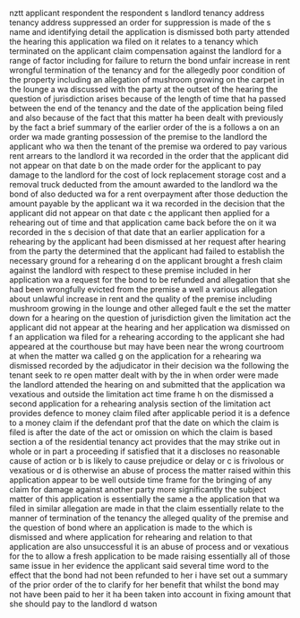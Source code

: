 nztt applicant respondent the respondent s landlord tenancy address tenancy address suppressed an order for suppression is made of the s name and identifying detail the application is dismissed both party attended the hearing this application wa filed on it relates to a tenancy which terminated on the applicant claim compensation against the landlord for a range of factor including for failure to return the bond unfair increase in rent wrongful termination of the tenancy and for the allegedly poor condition of the property including an allegation of mushroom growing on the carpet in the lounge a wa discussed with the party at the outset of the hearing the question of jurisdiction arises because of the length of time that ha passed between the end of the tenancy and the date of the application being filed and also because of the fact that this matter ha been dealt with previously by the fact a brief summary of the earlier order of the is a follows a on an order wa made granting possession of the premise to the landlord the applicant who wa then the tenant of the premise wa ordered to pay various rent arrears to the landlord it wa recorded in the order that the applicant did not appear on that date b on the made order for the applicant to pay damage to the landlord for the cost of lock replacement storage cost and a removal truck deducted from the amount awarded to the landlord wa the bond of also deducted wa for a rent overpayment after those deduction the amount payable by the applicant wa it wa recorded in the decision that the applicant did not appear on that date c the applicant then applied for a rehearing out of time and that application came back before the on it wa recorded in the s decision of that date that an earlier application for a rehearing by the applicant had been dismissed at her request after hearing from the party the determined that the applicant had failed to establish the necessary ground for a rehearing d on the applicant brought a fresh claim against the landlord with respect to these premise included in her application wa a request for the bond to be refunded and allegation that she had been wrongfully evicted from the premise a well a various allegation about unlawful increase in rent and the quality of the premise including mushroom growing in the lounge and other alleged fault e the set the matter down for a hearing on the question of jurisdiction given the limitation act the applicant did not appear at the hearing and her application wa dismissed on f an application wa filed for a rehearing according to the applicant she had appeared at the courthouse but may have been near the wrong courtroom at when the matter wa called g on the application for a rehearing wa dismissed recorded by the adjudicator in their decision wa the following the tenant seek to re open matter dealt with by the in when order were made the landlord attended the hearing on and submitted that the application wa vexatious and outside the limitation act time frame h on the dismissed a second application for a rehearing analysis section of the limitation act provides defence to money claim filed after applicable period it is a defence to a money claim if the defendant prof that the date on which the claim is filed is after the date of the act or omission on which the claim is based section a of the residential tenancy act provides that the may strike out in whole or in part a proceeding if satisfied that it a discloses no reasonable cause of action or b is likely to cause prejudice or delay or c is frivolous or vexatious or d is otherwise an abuse of process the matter raised within this application appear to be well outside time frame for the bringing of any claim for damage against another party more significantly the subject matter of this application is essentially the same a the application that wa filed in similar allegation are made in that the claim essentially relate to the manner of termination of the tenancy the alleged quality of the premise and the question of bond where an application is made to the which is dismissed and where application for rehearing and relation to that application are also unsuccessful it is an abuse of process and or vexatious for the to allow a fresh application to be made raising essentially all of those same issue in her evidence the applicant said several time word to the effect that the bond had not been refunded to her i have set out a summary of the prior order of the to clarify for her benefit that whilst the bond may not have been paid to her it ha been taken into account in fixing amount that she should pay to the landlord d watson